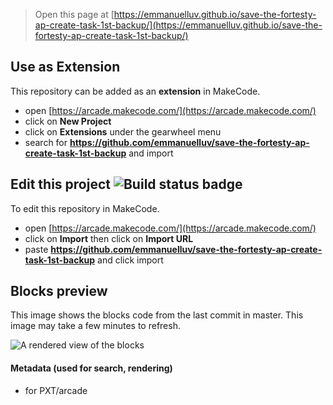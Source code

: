  


> Open this page at [https://emmanuelluv.github.io/save-the-fortesty-ap-create-task-1st-backup/](https://emmanuelluv.github.io/save-the-fortesty-ap-create-task-1st-backup/)

## Use as Extension

This repository can be added as an **extension** in MakeCode.

* open [https://arcade.makecode.com/](https://arcade.makecode.com/)
* click on **New Project**
* click on **Extensions** under the gearwheel menu
* search for **https://github.com/emmanuelluv/save-the-fortesty-ap-create-task-1st-backup** and import

## Edit this project ![Build status badge](https://github.com/emmanuelluv/save-the-fortesty-ap-create-task-1st-backup/workflows/MakeCode/badge.svg)

To edit this repository in MakeCode.

* open [https://arcade.makecode.com/](https://arcade.makecode.com/)
* click on **Import** then click on **Import URL**
* paste **https://github.com/emmanuelluv/save-the-fortesty-ap-create-task-1st-backup** and click import

## Blocks preview

This image shows the blocks code from the last commit in master.
This image may take a few minutes to refresh.

![A rendered view of the blocks](https://github.com/emmanuelluv/save-the-fortesty-ap-create-task-1st-backup/raw/master/.github/makecode/blocks.png)

#### Metadata (used for search, rendering)

* for PXT/arcade
<script src="https://makecode.com/gh-pages-embed.js"></script><script>makeCodeRender("{{ site.makecode.home_url }}", "{{ site.github.owner_name }}/{{ site.github.repository_name }}");</script>
